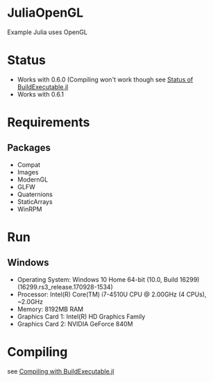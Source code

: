 # JuliaOpenGL
Example Julia uses OpenGL

# Status
* Works with 0.6.0 (Compiling won't work though see [Status of BuildExecutable.jl](https://github.com/Gilga/BuildExecutable.jl#status)
* Works with 0.6.1

# Requirements
## Packages
* Compat
* Images
* ModernGL
* GLFW
* Quaternions
* StaticArrays
* WinRPM

# Run
## Windows
* Operating System: Windows 10 Home 64-bit (10.0, Build 16299) (16299.rs3_release.170928-1534)
* Processor: Intel(R) Core(TM) i7-4510U CPU @ 2.00GHz (4 CPUs), ~2.0GHz
* Memory: 8192MB RAM
* Graphics Card 1: Intel(R) HD Graphics Family
* Graphics Card 2: NVIDIA GeForce 840M

# Compiling
see [Compiling with BuildExecutable.jl](https://github.com/Gilga/BuildExecutable.jl#compiling)
